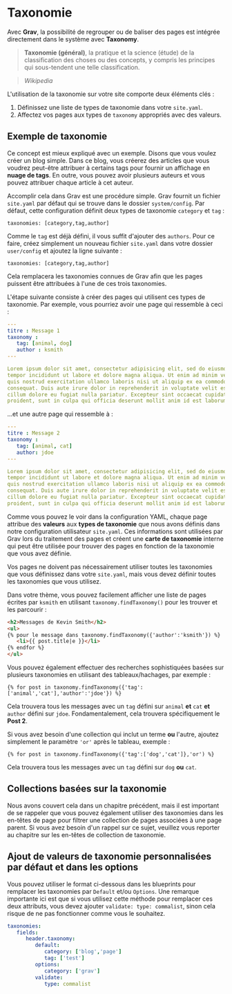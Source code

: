 <h1 class="rem">Taxonomie</h1>

Avec **Grav**, la possibilité de regrouper ou de baliser des pages est intégrée directement dans le système avec **Taxonomy**.

> **Taxonomie (général)**, la pratique et la science (étude) de la classification des choses
> ou des concepts, y compris les principes qui sous-tendent une telle classification.

> <cite>Wikipedia</cite>

L'utilisation de la taxonomie sur votre site comporte deux éléments clés :

1. Définissez une liste de types de taxonomie dans votre `site.yaml`.
2. Affectez vos pages aux types de `taxonomy` appropriés avec des valeurs.

<h2 id="Exemple de taxonomie">Exemple de taxonomie
<a href="#Exemple de taxonomie" class="toc-anchor after"></a></h2>

Ce concept est mieux expliqué avec un exemple. Disons que vous voulez créer un blog simple. Dans ce blog, vous créerez des articles que vous voudrez peut-être attribuer à certains tags pour fournir un affichage en **nuage de tags**. En outre, vous pouvez avoir plusieurs auteurs et vous pouvez attribuer chaque article à cet auteur.

Accomplir cela dans Grav est une procédure simple. Grav fournit un fichier `site.yaml` par défaut qui se trouve dans le dossier `system/config`. Par défaut, cette configuration définit deux types de taxonomie `category` et `tag` :

    taxonomies: [category,tag,author]

Comme le `tag` est déjà défini, il vous suffit d'ajouter des `authors`. Pour ce faire, créez simplement un nouveau fichier `site.yaml` dans votre dossier `user/config` et ajoutez la ligne suivante :

    taxonomies: [category,tag,author]

Cela remplacera les taxonomies connues de Grav afin que les pages puissent être attribuées à l'une de ces trois taxonomies.

L'étape suivante consiste à créer des pages qui utilisent ces types de taxonomie. Par exemple, vous pourriez avoir une page qui ressemble à ceci :

```yaml
---
titre : Message 1
taxonomy :
   tag: [animal, dog]
   author : ksmith
---

Lorem ipsum dolor sit amet, consectetur adipisicing elit, sed do eiusmod
tempor incididunt ut labore et dolore magna aliqua. Ut enim ad minim veniam,
quis nostrud exercitation ullamco laboris nisi ut aliquip ex ea commodo
consequat. Duis aute irure dolor in reprehenderit in voluptate velit esse
cillum dolore eu fugiat nulla pariatur. Excepteur sint occaecat cupidatat non
proident, sunt in culpa qui officia deserunt mollit anim id est laborum.
```

...et une autre page qui ressemble à :

```yaml
---
titre : Message 2
taxonomy :
   tag: [animal, cat]
   author: jdoe
---

Lorem ipsum dolor sit amet, consectetur adipisicing elit, sed do eiusmod
tempor incididunt ut labore et dolore magna aliqua. Ut enim ad minim veniam,
quis nostrud exercitation ullamco laboris nisi ut aliquip ex ea commodo
consequat. Duis aute irure dolor in reprehenderit in voluptate velit esse
cillum dolore eu fugiat nulla pariatur. Excepteur sint occaecat cupidatat non
proident, sunt in culpa qui officia deserunt mollit anim id est laborum.
```

Comme vous pouvez le voir dans la configuration YAML, chaque page attribue des **valeurs** aux **types de taxonomie** que nous avons définis dans notre configuration utilisateur `site.yaml`. Ces informations sont utilisées par Grav lors du traitement des pages et créent une **carte de taxonomie** interne qui peut être utilisée pour trouver des pages en fonction de la taxonomie que vous avez définie.

<div class="notice warning">
Vos pages ne doivent pas nécessairement utiliser toutes les taxonomies que vous définissez dans votre <code>site.yaml</code>, mais vous devez définir toutes les taxonomies que vous utilisez.
</div>

Dans votre thème, vous pouvez facilement afficher une liste de pages écrites par `ksmith` en utilisant `taxonomy.findTaxonomy()` pour les trouver et les parcourir :

```html
<h2>Messages de Kevin Smith</h2>
<ul>
{% pour le message dans taxonomy.findTaxonomy({'author':'ksmith'}) %}
   <li>{{ post.title|e }}</li>
{% endfor %}
</ul>
```

Vous pouvez également effectuer des recherches sophistiquées basées sur plusieurs taxonomies en utilisant des tableaux/hachages, par exemple :

    {% for post in taxonomy.findTaxonomy({'tag':['animal','cat'],'author':'jdoe'}) %}

Cela trouvera tous les messages avec un `tag` défini sur `animal` **et**  `cat` **et** `author` défini sur `jdoe`. Fondamentalement, cela trouvera spécifiquement le **Post 2**.

Si vous avez besoin d'une collection qui inclut un terme **ou** l'autre, ajoutez simplement le paramètre `'or'` après le tableau, exemple :

    {% for post in taxonomy.findTaxonomy({'tag':['dog','cat']},'or') %}

Cela trouvera tous les messages avec un `tag` défini sur `dog` **ou** `cat`.

<h2 id="Collections basées sur la taxonomie">Collections basées sur la taxonomie
<a href="#Collections basées sur la taxonomie" class="toc-anchor after"></a></h2>

Nous avons couvert cela dans un chapitre précédent, mais il est important de se rappeler que vous pouvez également utiliser des taxonomies dans les en-têtes de page pour filtrer une collection de pages associées à une page parent. Si vous avez besoin d'un rappel sur ce sujet, veuillez vous reporter au chapitre sur les en-têtes de collection de taxonomie.

<h2 id="Ajout de valeurs de taxonomie personnalisées par défaut et dans les options">Ajout de valeurs de taxonomie personnalisées par défaut et dans les options
<a href="#Ajout de valeurs de taxonomie personnalisées par défaut et dans les options" class="toc-anchor after"></a></h2>

Vous pouvez utiliser le format ci-dessous dans les blueprints pour remplacer les taxonomies par `Default` et/ou `Options`. Une remarque importante ici est que si vous utilisez cette méthode pour remplacer ces deux attributs, vous devez ajouter `validate: type: commalist`, sinon cela risque de ne pas fonctionner comme vous le souhaitez.

```yaml
taxonomies:
   fields:
      header.taxonomy:
         default:
            category: ['blog','page']
            tag: ['test']
         options:
            category: ['grav']
         validate:
            type: commalist
```


